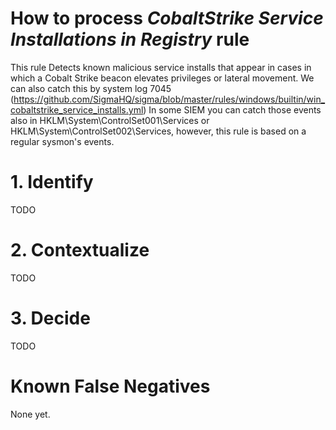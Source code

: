 # How to process *CobaltStrike Service Installations in Registry* rule
This rule Detects known malicious service installs that appear in cases in which a Cobalt Strike beacon elevates privileges or lateral movement. We can also catch this by system log 7045 (https://github.com/SigmaHQ/sigma/blob/master/rules/windows/builtin/win_cobaltstrike_service_installs.yml) In some SIEM you can catch those events also in HKLM\System\ControlSet001\Services or HKLM\System\ControlSet002\Services, however, this rule is based on a regular sysmon's events.

# 1. Identify
TODO

# 2. Contextualize
TODO

# 3. Decide
TODO

# Known False Negatives
None yet.
